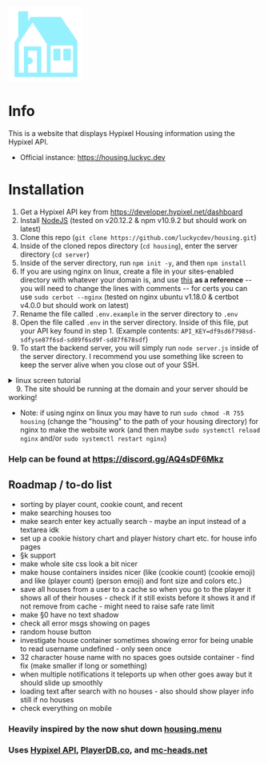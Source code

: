 <img src="website/housing.png" width="150" height="150">

# Info
This is a website that displays Hypixel Housing information using the Hypixel API.

* Official instance: https://housing.luckyc.dev

# Installation

1. Get a Hypixel API key from https://developer.hypixel.net/dashboard
2. Install [NodeJS](https://nodejs.org/en/download) (tested on v20.12.2 & npm v10.9.2 but should work on latest)
3. Clone this repo (`git clone https://github.com/luckycdev/housing.git`)
4. Inside of the cloned repos directory (`cd housing`), enter the server directory (`cd server`)
5. Inside of the server directory, run `npm init -y`, and then `npm install`
6. If you are using nginx on linux, create a file in your sites-enabled directory with whatever your domain is, and use [this](https://pastebin.com/raw/0kdcVTg7) __as a reference__ -- you will need to change the lines with comments -- for certs you can use `sudo cerbot --nginx` (tested on nginx ubuntu v1.18.0 & certbot v4.0.0 but should work on latest)
7. Rename the file called `.env.example` in the server directory to `.env`
8. Open the file called `.env` in the server directory. Inside of this file, put your API key found in step 1. (Example contents: `API_KEY=df9sd6f798sd-sdfyse87f6sd-sd89f6sd9f-sd87f678sdf`)
9. To start the backend server, you will simply run `node server.js` inside of the server directory. I recommend you use something like screen to keep the server alive when you close out of your SSH.
<details>
<summary>linux screen tutorial</summary>

Install Screen `sudo apt install screen`
  
Create the screen `screen -S housing`

And then if you want to return to your screen, run `screen -r housing`

If you want to kill your screen, run `screen -X -S housing kill`
</details>
&nbsp;&nbsp;&nbsp;&nbsp;9. The site should be running at the domain and your server should be working!

* Note: if using nginx on linux you may have to run `sudo chmod -R 755 housing` (change the "housing" to the path of your housing directory) for nginx to make the website work (and then maybe `sudo systemctl reload nginx` and/or `sudo systemctl restart nginx`)

### Help can be found at https://discord.gg/AQ4sDF6Mkz

## Roadmap / to-do list
- sorting by player count, cookie count, and recent
- make searching houses too
- make search enter key actually search - maybe an input instead of a textarea idk
- set up a cookie history chart and player history chart etc. for house info pages
- §k support
- make whole site css look a bit nicer
- make house containers insides nicer (like (cookie count) (cookie emoji) and like (player count) (person emoji) and font size and colors etc.)
- save all houses from a user to a cache so when you go to the player it shows all of their houses - check if it still exists before it shows it and if not remove from cache - might need to raise safe rate limit
- make §0 have no text shadow
- check all error msgs showing on pages
- random house button
- investigate house container sometimes showing error for being unable to read username undefined - only seen once
- 32 character house name with no spaces goes outside container - find fix (make smaller if long or something)
- when multiple notifications it teleports up when other goes away but it should slide up smoothly
- loading text after search with no houses - also should show player info still if no houses
- check everything on mobile

### Heavily inspired by the now shut down [housing.menu](https://web.archive.org/web/20240417020435/https://www.housing.menu/)
### Uses [Hypixel API](https://api.hypixel.net), [PlayerDB.co](https://playerdb.co), and [mc-heads.net](https://mc-heads.net)